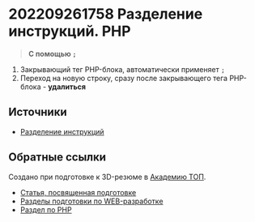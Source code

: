 # 202209261758 Разделение инструкций. PHP

> **С помощью `;`**

1. Закрывающий тег PHP-блока, автоматически применяет `;` 
2. Переход на новую строку, сразу после закрывающего тега PHP-блока - **удалиться**


## Источники

- [Разделение инструкций](https://www.php.net/manual/ru/language.basic-syntax.instruction-separation.php)

## Обратные ссылки

Создано при подготовке к 3D-резюме в [Академию ТОП](https://izh.top-academy.ru/).

- [Статья, посвященная подготовке](../blog/20220914-preparing-for-teaching.md)
- [Разделы подготовки по WEB-разработке](./202209141344-web-design.md)
- [Раздел по PHP](./202209261202-top-php.md)